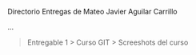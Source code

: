 Directorio Entregas de Mateo Javier Aguilar Carrillo

...
> Entregable 1
    > Curso GIT
        > Screeshots del curso
        